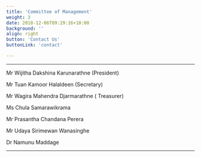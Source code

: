 ```yaml
---
title: 'Committee of Management'
weight: 3
date: 2018-12-06T09:29:16+10:00
background: ''
align: right
button: 'Contact Us'
buttonLink: 'contact'

---
```

---

Mr Wijitha Dakshina Karunarathne (President)

Mr Tuan Kamoor Halaldeen (Secretary)

Mr Wagira Mahendra Djarmarathne ( Treasurer)

Ms Chula Samarawikrama 

Mr Prasantha Chandana Perera

Mr Udaya Sirimewan Wanasinghe

Dr Namunu Maddage

---